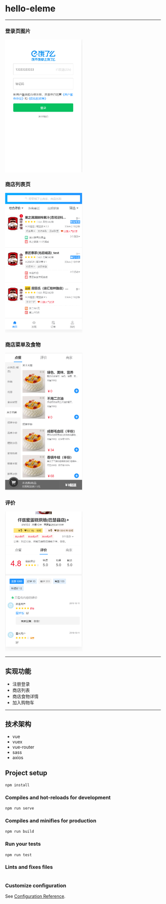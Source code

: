 # hello-eleme

***
### 登录页图片
<img src="https://github.com/aaaaaa-11/eleme/blob/master/src/assets/views/login.png" width="250">

### 商店列表页
<img src="https://github.com/aaaaaa-11/eleme/blob/master/src/assets/views/store.png" width="250">

### 商店菜单及食物
<img src="https://github.com/aaaaaa-11/eleme/blob/master/src/assets/views/food.png" width="250">

### 评价
<img src="https://github.com/aaaaaa-11/eleme/blob/master/src/assets/views/recommend.png" width="250">

***

## 实现功能
  * 注册登录
  * 商店列表
  * 商店食物详情
  * 加入购物车
  
***
## 技术架构
* vue
* vuex
* vue-router
* sass
* axios

## Project setup
```
npm install
```

### Compiles and hot-reloads for development
```
npm run serve
```

### Compiles and minifies for production
```
npm run build
```

### Run your tests
```
npm run test
```

### Lints and fixes files
```
```

### Customize configuration
See [Configuration Reference](https://cli.vuejs.org/config/).
